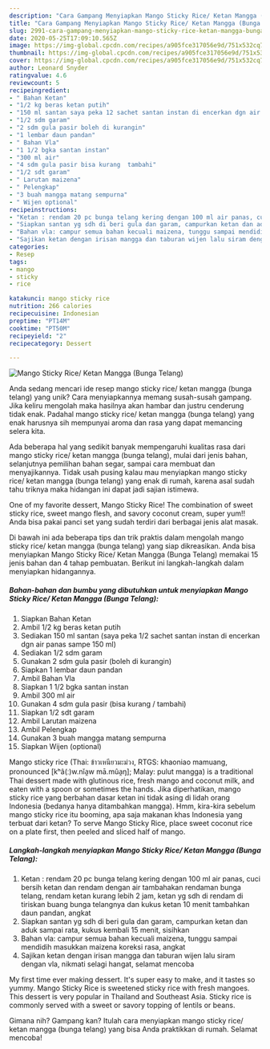 ```yaml
---
description: "Cara Gampang Menyiapkan Mango Sticky Rice/ Ketan Mangga (Bunga Telang) yang Bisa Manjain Lidah"
title: "Cara Gampang Menyiapkan Mango Sticky Rice/ Ketan Mangga (Bunga Telang) yang Bisa Manjain Lidah"
slug: 2991-cara-gampang-menyiapkan-mango-sticky-rice-ketan-mangga-bunga-telang-yang-bisa-manjain-lidah
date: 2020-05-25T17:09:10.565Z
image: https://img-global.cpcdn.com/recipes/a905fce317056e9d/751x532cq70/mango-sticky-rice-ketan-mangga-bunga-telang-foto-resep-utama.jpg
thumbnail: https://img-global.cpcdn.com/recipes/a905fce317056e9d/751x532cq70/mango-sticky-rice-ketan-mangga-bunga-telang-foto-resep-utama.jpg
cover: https://img-global.cpcdn.com/recipes/a905fce317056e9d/751x532cq70/mango-sticky-rice-ketan-mangga-bunga-telang-foto-resep-utama.jpg
author: Leonard Snyder
ratingvalue: 4.6
reviewcount: 5
recipeingredient:
- " Bahan Ketan"
- "1/2 kg beras ketan putih"
- "150 ml santan saya peka 12 sachet santan instan di encerkan dgn air panas sampe 150 ml"
- "1/2 sdm garam"
- "2 sdm gula pasir boleh di kurangin"
- "1 lembar daun pandan"
- " Bahan Vla"
- "1 1/2 bgka santan instan"
- "300 ml air"
- "4 sdm gula pasir bisa kurang  tambahi"
- "1/2 sdt garam"
- " Larutan maizena"
- " Pelengkap"
- "3 buah mangga matang sempurna"
- " Wijen optional"
recipeinstructions:
- "Ketan : rendam 20 pc bunga telang kering dengan 100 ml air panas, cuci bersih ketan dan rendam dengan air tambahakan rendaman bunga telang, rendam ketan kurang lebih 2 jam, ketan yg sdh di rendam di tiriskan buang bunga telangnya dan kukus ketan 10 menit tambahkan daun pandan, angkat"
- "Siapkan santan yg sdh di beri gula dan garam, campurkan ketan dan aduk sampai rata, kukus kembali 15 menit, sisihkan"
- "Bahan vla: campur semua bahan kecuali maizena, tunggu sampai mendidih masukkan maizena koreksi rasa, angkat"
- "Sajikan ketan dengan irisan mangga dan taburan wijen lalu siram dengan vla, nikmati selagi hangat, selamat mencoba"
categories:
- Resep
tags:
- mango
- sticky
- rice

katakunci: mango sticky rice 
nutrition: 266 calories
recipecuisine: Indonesian
preptime: "PT14M"
cooktime: "PT50M"
recipeyield: "2"
recipecategory: Dessert

---
```



![Mango Sticky Rice/ Ketan Mangga (Bunga Telang)](https://img-global.cpcdn.com/recipes/a905fce317056e9d/751x532cq70/mango-sticky-rice-ketan-mangga-bunga-telang-foto-resep-utama.jpg)

Anda sedang mencari ide resep mango sticky rice/ ketan mangga (bunga telang) yang unik? Cara menyiapkannya memang susah-susah gampang. Jika keliru mengolah maka hasilnya akan hambar dan justru cenderung tidak enak. Padahal mango sticky rice/ ketan mangga (bunga telang) yang enak harusnya sih mempunyai aroma dan rasa yang dapat memancing selera kita.

Ada beberapa hal yang sedikit banyak mempengaruhi kualitas rasa dari mango sticky rice/ ketan mangga (bunga telang), mulai dari jenis bahan, selanjutnya pemilihan bahan segar, sampai cara membuat dan menyajikannya. Tidak usah pusing kalau mau menyiapkan mango sticky rice/ ketan mangga (bunga telang) yang enak di rumah, karena asal sudah tahu triknya maka hidangan ini dapat jadi sajian istimewa.

One of my favorite dessert, Mango Sticky Rice! The combination of sweet sticky rice, sweet mango flesh, and savory coconut cream, super yum!! Anda bisa pakai panci set yang sudah terdiri dari berbagai jenis alat masak.


Di bawah ini ada beberapa tips dan trik praktis dalam mengolah mango sticky rice/ ketan mangga (bunga telang) yang siap dikreasikan. Anda bisa menyiapkan Mango Sticky Rice/ Ketan Mangga (Bunga Telang) memakai 15 jenis bahan dan 4 tahap pembuatan. Berikut ini langkah-langkah dalam menyiapkan hidangannya.

<!--inarticleads1-->

##### Bahan-bahan dan bumbu yang dibutuhkan untuk menyiapkan Mango Sticky Rice/ Ketan Mangga (Bunga Telang):

1. Siapkan  Bahan Ketan
1. Ambil 1/2 kg beras ketan putih
1. Sediakan 150 ml santan (saya peka 1/2 sachet santan instan di encerkan dgn air panas sampe 150 ml)
1. Sediakan 1/2 sdm garam
1. Gunakan 2 sdm gula pasir (boleh di kurangin)
1. Siapkan 1 lembar daun pandan
1. Ambil  Bahan Vla
1. Siapkan 1 1/2 bgka santan instan
1. Ambil 300 ml air
1. Gunakan 4 sdm gula pasir (bisa kurang / tambahi)
1. Siapkan 1/2 sdt garam
1. Ambil  Larutan maizena
1. Ambil  Pelengkap
1. Gunakan 3 buah mangga matang sempurna
1. Siapkan  Wijen (optional)


Mango sticky rice (Thai: ข้าวเหนียวมะม่วง, RTGS: khaoniao mamuang, pronounced [kʰâ(ː)w.nǐa̯w mā.mûa̯ŋ]; Malay: pulut mangga) is a traditional Thai dessert made with glutinous rice, fresh mango and coconut milk, and eaten with a spoon or sometimes the hands. Jika diperhatikan, mango sticky rice yang berbahan dasar ketan ini tidak asing di lidah orang Indonesia (bedanya hanya ditambahkan mangga). Hmm, kira-kira sebelum mango sticky rice itu booming, apa saja makanan khas Indonesia yang terbuat dari ketan? To serve Mango Sticky Rice, place sweet coconut rice on a plate first, then peeled and sliced half of mango. 

<!--inarticleads2-->

##### Langkah-langkah menyiapkan Mango Sticky Rice/ Ketan Mangga (Bunga Telang):

1. Ketan : rendam 20 pc bunga telang kering dengan 100 ml air panas, cuci bersih ketan dan rendam dengan air tambahakan rendaman bunga telang, rendam ketan kurang lebih 2 jam, ketan yg sdh di rendam di tiriskan buang bunga telangnya dan kukus ketan 10 menit tambahkan daun pandan, angkat
1. Siapkan santan yg sdh di beri gula dan garam, campurkan ketan dan aduk sampai rata, kukus kembali 15 menit, sisihkan
1. Bahan vla: campur semua bahan kecuali maizena, tunggu sampai mendidih masukkan maizena koreksi rasa, angkat
1. Sajikan ketan dengan irisan mangga dan taburan wijen lalu siram dengan vla, nikmati selagi hangat, selamat mencoba


My first time ever making dessert. It&#39;s super easy to make, and it tastes so yummy. Mango Sticky Rice is sweetened sticky rice with fresh mangoes. This dessert is very popular in Thailand and Southeast Asia. Sticky rice is commonly served with a sweet or savory topping of lentils or beans. 

Gimana nih? Gampang kan? Itulah cara menyiapkan mango sticky rice/ ketan mangga (bunga telang) yang bisa Anda praktikkan di rumah. Selamat mencoba!
